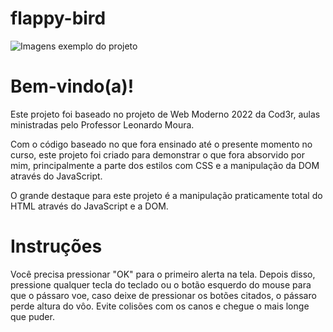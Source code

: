 # flappy-bird

![Imagens exemplo do projeto](.imgs/flappy-bird1)

# Bem-vindo(a)!

Este projeto foi baseado no projeto de Web Moderno 2022 da Cod3r, aulas ministradas pelo Professor Leonardo Moura.

Com o código baseado no que fora ensinado até o presente momento no curso, este projeto foi criado para demonstrar o que fora absorvido por mim, principalmente a parte dos estilos com CSS e a manipulação da DOM através do JavaScript.

O grande destaque para este projeto é a manipulação praticamente total do HTML através do JavaScript e a DOM.

# Instruções

Você precisa pressionar "OK" para o primeiro alerta na tela. Depois disso, pressione qualquer tecla do teclado ou o botão esquerdo do mouse para que o pássaro voe, caso deixe de pressionar os botões citados, o pássaro perde altura do vôo. Evite colisões com os canos e chegue o mais longe que puder.